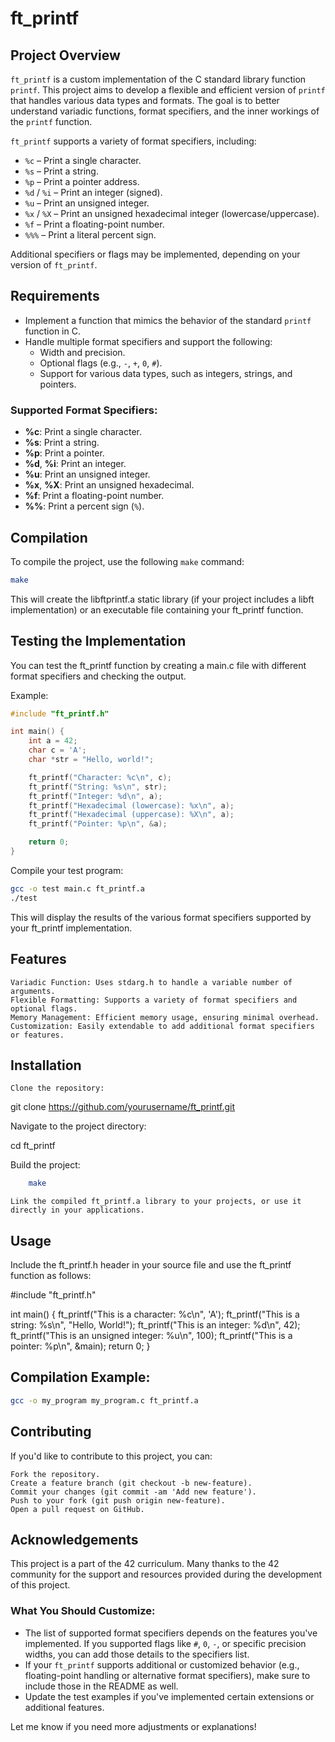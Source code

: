 # ft_printf

## Project Overview
`ft_printf` is a custom implementation of the C standard library function `printf`. This project aims to develop a flexible and efficient version of `printf` that handles various data types and formats. The goal is to better understand variadic functions, format specifiers, and the inner workings of the `printf` function.

`ft_printf` supports a variety of format specifiers, including:

- `%c` – Print a single character.
- `%s` – Print a string.
- `%p` – Print a pointer address.
- `%d` / `%i` – Print an integer (signed).
- `%u` – Print an unsigned integer.
- `%x` / `%X` – Print an unsigned hexadecimal integer (lowercase/uppercase).
- `%f` – Print a floating-point number.
- `%%%` – Print a literal percent sign.

Additional specifiers or flags may be implemented, depending on your version of `ft_printf`.

## Requirements

- Implement a function that mimics the behavior of the standard `printf` function in C.
- Handle multiple format specifiers and support the following:
  - Width and precision.
  - Optional flags (e.g., `-`, `+`, `0`, `#`).
  - Support for various data types, such as integers, strings, and pointers.
  
### Supported Format Specifiers:
- **%c**: Print a single character.
- **%s**: Print a string.
- **%p**: Print a pointer.
- **%d**, **%i**: Print an integer.
- **%u**: Print an unsigned integer.
- **%x**, **%X**: Print an unsigned hexadecimal.
- **%f**: Print a floating-point number.
- **%%**: Print a percent sign (`%`).

## Compilation

To compile the project, use the following `make` command:

```bash
make
```
This will create the libftprintf.a static library (if your project includes a libft implementation) or an executable file containing your ft_printf function.

## Testing the Implementation

You can test the ft_printf function by creating a main.c file with different format specifiers and checking the output.

Example:
```c
#include "ft_printf.h"

int main() {
    int a = 42;
    char c = 'A';
    char *str = "Hello, world!";

    ft_printf("Character: %c\n", c);
    ft_printf("String: %s\n", str);
    ft_printf("Integer: %d\n", a);
    ft_printf("Hexadecimal (lowercase): %x\n", a);
    ft_printf("Hexadecimal (uppercase): %X\n", a);
    ft_printf("Pointer: %p\n", &a);

    return 0;
}
```
Compile your test program:
```bash
gcc -o test main.c ft_printf.a
./test
```
This will display the results of the various format specifiers supported by your ft_printf implementation.
## Features

    Variadic Function: Uses stdarg.h to handle a variable number of arguments.
    Flexible Formatting: Supports a variety of format specifiers and optional flags.
    Memory Management: Efficient memory usage, ensuring minimal overhead.
    Customization: Easily extendable to add additional format specifiers or features.

## Installation

    Clone the repository:

git clone https://github.com/yourusername/ft_printf.git

Navigate to the project directory:

cd ft_printf

Build the project:
```bash
    make
```
    Link the compiled ft_printf.a library to your projects, or use it directly in your applications.

## Usage

Include the ft_printf.h header in your source file and use the ft_printf function as follows:

#include "ft_printf.h"

int main() {
    ft_printf("This is a character: %c\n", 'A');
    ft_printf("This is a string: %s\n", "Hello, World!");
    ft_printf("This is an integer: %d\n", 42);
    ft_printf("This is an unsigned integer: %u\n", 100);
    ft_printf("This is a pointer: %p\n", &main);
    return 0;
}

## Compilation Example:
```bash
gcc -o my_program my_program.c ft_printf.a
```
## Contributing

If you'd like to contribute to this project, you can:

    Fork the repository.
    Create a feature branch (git checkout -b new-feature).
    Commit your changes (git commit -am 'Add new feature').
    Push to your fork (git push origin new-feature).
    Open a pull request on GitHub.

## Acknowledgements
This project is a part of the 42 curriculum. Many thanks to the 42 community for the support and resources provided during the development of this project.

### What You Should Customize:
- The list of supported format specifiers depends on the features you've implemented. If you supported flags like `#`, `0`, `-`, or specific precision widths, you can add those details to the specifiers list.
- If your `ft_printf` supports additional or customized behavior (e.g., floating-point handling or alternative format specifiers), make sure to include those in the README as well.
- Update the test examples if you've implemented certain extensions or additional features.
  
Let me know if you need more adjustments or explanations!
